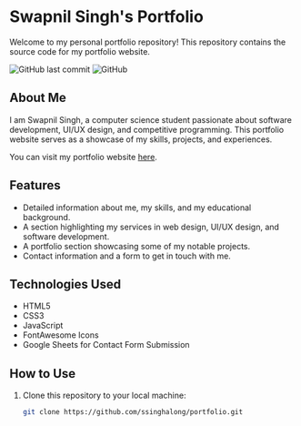 # Swapnil Singh's Portfolio

Welcome to my personal portfolio repository! This repository contains the source code for my portfolio website.

![GitHub last commit](https://img.shields.io/github/last-commit/ssinghalong/portfolio)
![GitHub](https://img.shields.io/github/license/ssinghalong/portfolio)

## About Me

I am Swapnil Singh, a computer science student passionate about software development, UI/UX design, and competitive programming. This portfolio website serves as a showcase of my skills, projects, and experiences.

You can visit my portfolio website [here](https://ssinghalong.github.io/portfolio/).

## Features

- Detailed information about me, my skills, and my educational background.
- A section highlighting my services in web design, UI/UX design, and software development.
- A portfolio section showcasing some of my notable projects.
- Contact information and a form to get in touch with me.

## Technologies Used

- HTML5
- CSS3
- JavaScript
- FontAwesome Icons
- Google Sheets for Contact Form Submission

## How to Use

1. Clone this repository to your local machine:

   ```bash
   git clone https://github.com/ssinghalong/portfolio.git
